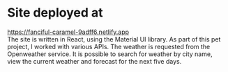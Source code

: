 # Site deployed at
https://fanciful-caramel-9adff6.netlify.app  
The site is written in React, using the Material UI library. As part of this pet project, I worked with various APIs. The weather is requested from the Openweather service. It is possible to search for weather by city name, view the current weather and forecast for the next five days.
